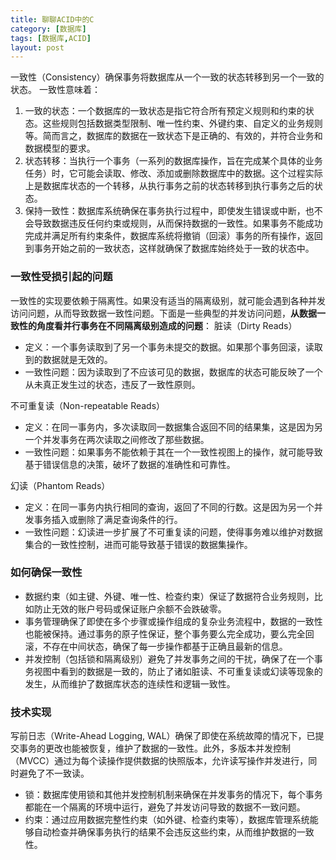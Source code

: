 ```yaml
---
title: 聊聊ACID中的C
category: [数据库]
tags: [数据库,ACID]
layout: post
---
```

一致性（Consistency）确保事务将数据库从一个一致的状态转移到另一个一致的状态。
一致性意味着：
1. 一致的状态：一个数据库的一致状态是指它符合所有预定义规则和约束的状态。这些规则包括数据类型限制、唯一性约束、外键约束、自定义的业务规则等。简而言之，数据库的数据在一致状态下是正确的、有效的，并符合业务和数据模型的要求。
2. 状态转移：当执行一个事务（一系列的数据库操作，旨在完成某个具体的业务任务）时，它可能会读取、修改、添加或删除数据库中的数据。这个过程实际上是数据库状态的一个转移，从执行事务之前的状态转移到执行事务之后的状态。
3. 保持一致性：数据库系统确保在事务执行过程中，即使发生错误或中断，也不会导致数据违反任何约束或规则，从而保持数据的一致性。如果事务不能成功完成并满足所有约束条件，数据库系统将撤销（回滚）事务的所有操作，返回到事务开始之前的一致状态，这样就确保了数据库始终处于一致的状态中。

### 一致性受损引起的问题
一致性的实现要依赖于隔离性。如果没有适当的隔离级别，就可能会遇到各种并发访问问题，从而导致数据一致性问题。下面是一些典型的并发访问问题，**从数据一致性的角度看并行事务在不同隔离级别造成的问题**：
脏读（Dirty Reads）
- 定义：一个事务读取到了另一个事务未提交的数据。如果那个事务回滚，读取到的数据就是无效的。
- 一致性问题：因为读取到了不应该可见的数据，数据库的状态可能反映了一个从未真正发生过的状态，违反了一致性原则。

不可重复读（Non-repeatable Reads）
- 定义：在同一事务内，多次读取同一数据集合返回不同的结果集，这是因为另一个并发事务在两次读取之间修改了那些数据。
- 一致性问题：如果事务不能依赖于其在一个一致性视图上的操作，就可能导致基于错误信息的决策，破坏了数据的准确性和可靠性。

幻读（Phantom Reads）
- 定义：在同一事务内执行相同的查询，返回了不同的行数。这是因为另一个并发事务插入或删除了满足查询条件的行。
- 一致性问题：幻读进一步扩展了不可重复读的问题，使得事务难以维护对数据集合的一致性控制，进而可能导致基于错误的数据集操作。

### 如何确保一致性
- 数据约束（如主键、外键、唯一性、检查约束）保证了数据符合业务规则，比如防止无效的账户号码或保证账户余额不会跌破零。
- 事务管理确保了即使在多个步骤或操作组成的复杂业务流程中，数据的一致性也能被保持。通过事务的原子性保证，整个事务要么完全成功，要么完全回滚，不存在中间状态，确保了每一步操作都基于正确且最新的信息。
- 并发控制（包括锁和隔离级别）避免了并发事务之间的干扰，确保了在一个事务视图中看到的数据是一致的，防止了诸如脏读、不可重复读或幻读等现象的发生，从而维护了数据库状态的连续性和逻辑一致性。

### 技术实现
写前日志（Write-Ahead Logging, WAL）确保了即使在系统故障的情况下，已提交事务的更改也能被恢复，维护了数据的一致性。此外，多版本并发控制（MVCC）通过为每个读操作提供数据的快照版本，允许读写操作并发进行，同时避免了不一致读。
- 锁：数据库使用锁和其他并发控制机制来确保在并发事务的情况下，每个事务都能在一个隔离的环境中运行，避免了并发访问导致的数据不一致问题。
- 约束：通过应用数据完整性约束（如外键、检查约束等），数据库管理系统能够自动检查并确保事务执行的结果不会违反这些约束，从而维护数据的一致性。
